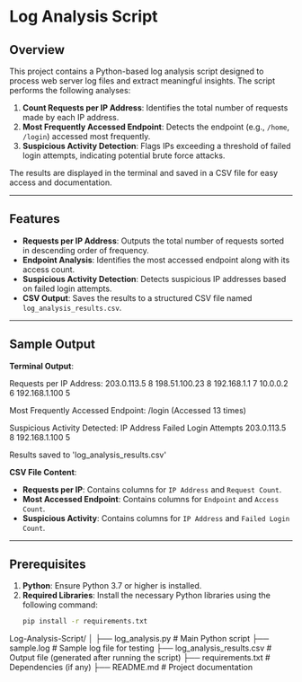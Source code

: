 # **Log Analysis Script**

## **Overview**

This project contains a Python-based log analysis script designed to process web server log files and extract meaningful insights. The script performs the following analyses:  

1. **Count Requests per IP Address**: Identifies the total number of requests made by each IP address.
2. **Most Frequently Accessed Endpoint**: Detects the endpoint (e.g., `/home`, `/login`) accessed most frequently.
3. **Suspicious Activity Detection**: Flags IPs exceeding a threshold of failed login attempts, indicating potential brute force attacks.

The results are displayed in the terminal and saved in a CSV file for easy access and documentation.

---

## **Features**

- **Requests per IP Address**: Outputs the total number of requests sorted in descending order of frequency.  
- **Endpoint Analysis**: Identifies the most accessed endpoint along with its access count.  
- **Suspicious Activity Detection**: Detects suspicious IP addresses based on failed login attempts.  
- **CSV Output**: Saves the results to a structured CSV file named `log_analysis_results.csv`.  

---

## **Sample Output**

**Terminal Output**:

Requests per IP Address: 203.0.113.5 8 198.51.100.23 8 192.168.1.1 7 10.0.0.2 6 192.168.1.100 5

Most Frequently Accessed Endpoint: /login (Accessed 13 times)

Suspicious Activity Detected: IP Address Failed Login Attempts 203.0.113.5 8 192.168.1.100 5

Results saved to 'log_analysis_results.csv'


**CSV File Content**:  
- **Requests per IP**: Contains columns for `IP Address` and `Request Count`.  
- **Most Accessed Endpoint**: Contains columns for `Endpoint` and `Access Count`.  
- **Suspicious Activity**: Contains columns for `IP Address` and `Failed Login Count`.

---

## **Prerequisites**

1. **Python**: Ensure Python 3.7 or higher is installed.  
2. **Required Libraries**: Install the necessary Python libraries using the following command:
   ```bash
   pip install -r requirements.txt

 Log-Analysis-Script/
│
├── log_analysis.py           # Main Python script
├── sample.log                # Sample log file for testing
├── log_analysis_results.csv  # Output file (generated after running the script)
├── requirements.txt          # Dependencies (if any)
├── README.md                 # Project documentation
